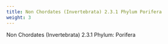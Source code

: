 ```yaml
---
title: Non Chordates (Invertebrata) 2.3.1 Phylum Porifera
weight: 3
---
```


Non Chordates (Invertebrata) 2.3.1 Phylum: Porifera